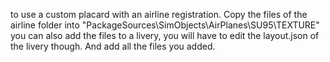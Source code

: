 to use a custom placard with an airline registration. Copy the files of the airline folder into "PackageSources\SimObjects\AirPlanes\SU95\TEXTURE"
you can also add the files to a livery, you will have to edit the layout.json of the livery though. And add all the files you added.
